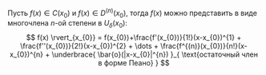 Пусть $f(x) \in C(x_{0})$ и $f(x) \in D^{(n)}(x_{0})$, тогда $f(x)$ можно представить в виде многочлена $n$-ой степени в $U_{\delta}(x_{0})$:
$$
f(x) \rvert_{x_{0}} = f(x_{0})+\frac{f'(x_{0})}{1!}(x-x_{0})^{1} + \frac{f''(x_{0})}{2!}(x-x_{0})^{2} + \dots + \frac{f^{(n)}(x_{0})}{n!}(x-x_{0})^{n} + \underbrace{ \bar{o}(|x-x_{0}|^{n}) }_{ \text{остаточный член в форме Пеано} }
$$